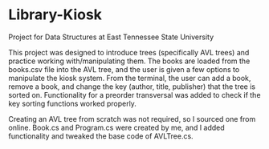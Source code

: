 # Library-Kiosk
Project for Data Structures at East Tennessee State University

This project was designed to introduce trees (specifically AVL trees) and practice
working with/manipulating them. The books are loaded from the books.csv file into the AVL tree,
and the user is given a few options to manipulate the kiosk system. From the terminal, the user can
add a book, remove a book, and change the key (author, title, publisher) that the tree is sorted on.
Functionality for a preorder transversal was added to check if the key sorting functions worked properly.

Creating an AVL tree from scratch was not required, so I sourced one from online. 
Book.cs and Program.cs were created by me, and I added functionality and tweaked
the base code of AVLTree.cs.
